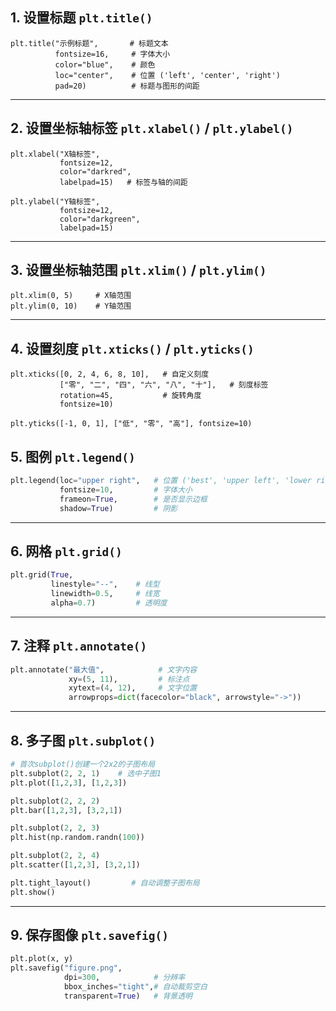 ## 1. 设置标题 `plt.title()`

```
plt.title("示例标题",       # 标题文本
          fontsize=16,     # 字体大小
          color="blue",    # 颜色
          loc="center",    # 位置 ('left', 'center', 'right')
          pad=20)          # 标题与图形的间距
```

------

## 2. 设置坐标轴标签 `plt.xlabel()` / `plt.ylabel()`

```
plt.xlabel("X轴标签", 
           fontsize=12, 
           color="darkred",
           labelpad=15)   # 标签与轴的间距

plt.ylabel("Y轴标签", 
           fontsize=12, 
           color="darkgreen",
           labelpad=15)
```

------

## 3. 设置坐标轴范围 `plt.xlim()` / `plt.ylim()`

```
plt.xlim(0, 5)     # X轴范围
plt.ylim(0, 10)    # Y轴范围
```

------

## 4. 设置刻度 `plt.xticks()` / `plt.yticks()`

```
plt.xticks([0, 2, 4, 6, 8, 10],   # 自定义刻度
           ["零", "二", "四", "六", "八", "十"],   # 刻度标签
           rotation=45,           # 旋转角度
           fontsize=10)

plt.yticks([-1, 0, 1], ["低", "零", "高"], fontsize=10)
```

## 5. 图例 `plt.legend()`

```python
plt.legend(loc="upper right",   # 位置 ('best', 'upper left', 'lower right'...)
           fontsize=10,         # 字体大小
           frameon=True,        # 是否显示边框
           shadow=True)         # 阴影
```

---

## 6. 网格 `plt.grid()`

```python
plt.grid(True, 
         linestyle="--",    # 线型
         linewidth=0.5,     # 线宽 
         alpha=0.7)         # 透明度
```

---

## 7. 注释 `plt.annotate()`

```python
plt.annotate("最大值",            # 文字内容 
             xy=(5, 11),         # 标注点
             xytext=(4, 12),     # 文字位置
             arrowprops=dict(facecolor="black", arrowstyle="->"))
```

---

## 8. 多子图 `plt.subplot()`

```python
# 首次subplot()创建一个2x2的子图布局
plt.subplot(2, 2, 1)    # 选中子图1
plt.plot([1,2,3], [1,2,3])

plt.subplot(2, 2, 2)
plt.bar([1,2,3], [3,2,1])

plt.subplot(2, 2, 3)
plt.hist(np.random.randn(100))

plt.subplot(2, 2, 4)
plt.scatter([1,2,3], [3,2,1])

plt.tight_layout()         # 自动调整子图布局
plt.show()
```

---

## 9. 保存图像 `plt.savefig()`

```python
plt.plot(x, y)
plt.savefig("figure.png", 
            dpi=300,            # 分辨率
            bbox_inches="tight",# 自动裁剪空白
            transparent=True)   # 背景透明
```